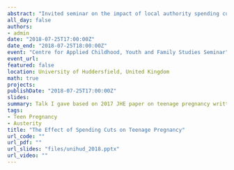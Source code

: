 ```yaml
---
abstract: "Invited seminar on the impact of local authority spending cuts on teen pregnancy in England. Talk based on 2017 Journal of Health Economics paper I wrote with David Paton ([link](https://doi.org/10.1016/j.jhealeco.2017.05.002))."
all_day: false
authors: 
- admin
date: "2018-07-25T17:00:00Z"
date_end: "2018-07-25T18:00:00Z"
event: "Centre for Applied Childhood, Youth and Family Studies Seminar"
event_url: 
featured: false
location: University of Huddersfield, United Kingdom
math: true
projects:
publishDate: "2018-07-25T17:00:00Z"
slides: 
summary: Talk I gave based on 2017 JHE paper on teenage pregnancy written with David Paton.
tags: 
- Teen Pregnancy
- Austerity
title: "The Effect of Spending Cuts on Teenage Pregnancy"
url_code: ""
url_pdf: ""
url_slides: "files/unihud_2018.pptx"
url_video: ""
---
```

